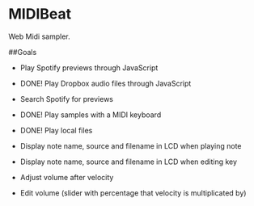 # MIDIBeat
Web Midi sampler.

##Goals
* Play Spotify previews through JavaScript
* DONE! Play Dropbox audio files through JavaScript
* Search Spotify for previews
* DONE! Play samples with a MIDI keyboard
* DONE! Play local files


* Display note name, source and filename in LCD when playing note
* Display note name, source and filename in LCD when editing key
* Adjust volume after velocity
* Edit volume (slider with percentage that velocity is multiplicated by)
